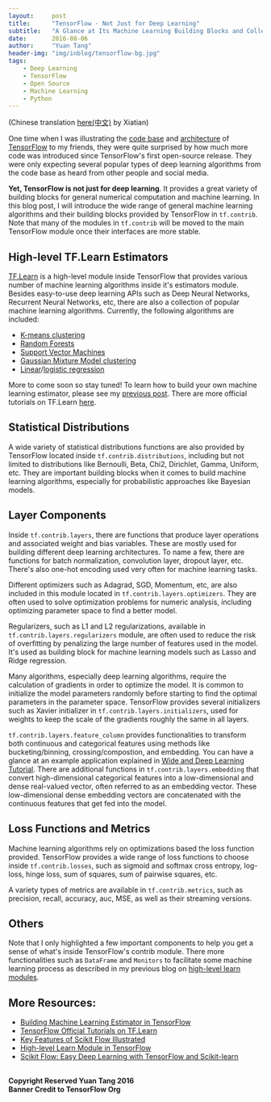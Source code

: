 ```yaml
---
layout:     post
title:      "TensorFlow - Not Just for Deep Learning"
subtitle:   "A Glance at Its Machine Learning Building Blocks and Collection of Algorithms"
date:       2016-08-06
author:     "Yuan Tang"
header-img: "img/inblog/tensorflow-bg.jpg"
tags:
    - Deep Learning
    - TensorFlow
    - Open Source
    - Machine Learning
    - Python
---
```


(Chinese translation [here(中文)](http://mp.weixin.qq.com/s?__biz=MzI0MDIxMDM0MQ==&mid=2247483724&idx=1&sn=3a8456395595ce20a8c826b40611961b&scene=0#wechat_redirect) by Xiatian)

One time when I was illustrating the [code base](https://github.com/tensorflow/tensorflow) and [architecture](http://arxiv.org/pdf/1603.04467.pdf) of [TensorFlow](https://www.tensorflow.org/) to my friends, they were quite surprised by how much more code was introduced since TensorFlow's first open-source release. They were only expecting several popular types of deep learning algorithms from the code base as heard from other people and social media. 

**Yet, TensorFlow is not just for deep learning**. It provides a great variety of building blocks for general numerical computation and machine learning. In this blog post, I will introduce the wide range of general machine learning algorithms and their building blocks provided by TensorFlow in `tf.contrib`. Note that many of the modules in `tf.contrib` will be moved to the main TensorFlow module once their interfaces are more stable. 

## High-level TF.Learn Estimators

[TF.Learn](https://www.tensorflow.org/versions/master/tutorials/tflearn/index.html) is a high-level module inside TensorFlow that provides various number of machine learning algorithms inside it's estimators module. Besides easy-to-use deep learning APIs such as Deep Neural Networks, Recurrent Neural Networks, etc, there are also a collection of popular machine learning algorithms. Currently, the following algorithms are included:

* [K-means clustering](https://github.com/tensorflow/tensorflow/blob/32bd3d024f33e920a67a1081bc0ae0048350fdee/tensorflow/contrib/factorization/python/ops/kmeans.py)
* [Random Forests](https://github.com/tensorflow/tensorflow/blob/v0.10.0rc0/tensorflow/contrib/learn/python/learn/estimators/random_forest.py)
* [Support Vector Machines](https://github.com/tensorflow/tensorflow/blob/v0.10.0rc0/tensorflow/contrib/learn/python/learn/estimators/svm.py)
* [Gaussian Mixture Model clustering](https://github.com/tensorflow/tensorflow/blob/32bd3d024f33e920a67a1081bc0ae0048350fdee/tensorflow/contrib/factorization/python/ops/gmm.py)
* [Linear](https://github.com/tensorflow/tensorflow/blob/v0.10.0rc0/tensorflow/contrib/learn/python/learn/estimators/linear.py)/[logistic regression](https://github.com/tensorflow/tensorflow/blob/v0.10.0rc0/tensorflow/contrib/learn/python/learn/estimators/logistic_regressor.py) 

More to come soon so stay tuned! To learn how to build your own machine learning estimator, please see my [previous post](http://terrytangyuan.github.io/2016/07/08/understand-and-build-tensorflow-estimator/). There are more official tutorials on TF.Learn [here](https://www.tensorflow.org/versions/master/tutorials/tflearn/index.html). 

## Statistical Distributions

A wide variety of statistical distributions functions are also provided by TensorFlow located inside `tf.contrib.distributions`, including but not limited to distributions like Bernoulli, Beta, Chi2, Dirichlet, Gamma, Uniform, etc. They are important building blocks when it comes to build machine learning algorithms, especially for probabilistic approaches like Bayesian models. 

## Layer Components

Inside `tf.contrib.layers`, there are functions that produce layer operations and associated weight and bias variables. These are mostly used for building different deep learning architectures. To name a few, there are functions for batch normalization, convolution layer, dropout layer, etc. There's also one-hot encoding used very often for machine learning tasks. 

Different optimizers such as Adagrad, SGD, Momentum, etc, are also included in this module located in `tf.contrib.layers.optimizers`. They are often used to solve optimization problems for numeric analysis, including optimizing parameter space to find a better model. 

Regularizers, such as L1 and L2 regularizations, available in `tf.contrib.layers.regularizers` module, are often used to reduce the risk of overfitting by penalizing the large number of features used in the model. It's used as building block for machine learning models such as Lasso and Ridge regression. 

Many algorithms, especially deep learning algorithms, require the calculation of gradients in order to optimize the model. It is common to initialize the model parameters randomly before starting to find the optimal parameters in the parameter space. TensorFlow provides several initializers such as Xavier initializer in `tf.contrib.layers.initializers`, used for weights to keep the scale of the gradients roughly the same in all layers. 

`tf.contrib.layers.feature_column` provides functionalities to transform both continuous and categorical features using methods like bucketing/binning, crossing/compostion, and embedding. You can have a glance at an example application explained in [Wide and Deep Learning Tutorial](https://www.tensorflow.org/versions/r0.10/tutorials/wide_and_deep/index.html). There are additional functions in `tf.contrib.layers.embedding` that convert high-dimensional categorical features into a low-dimensional and dense real-valued vector, often referred to as an embedding vector. These low-dimensional dense embedding vectors are concatenated with the continuous features that get fed into the model. 

## Loss Functions and Metrics

Machine learning algorithms rely on optimizations based the loss function provided. TensorFlow provides a wide range of loss functions to choose inside `tf.contrib.losses`, such as sigmoid and softmax cross entropy, log-loss, hinge loss, sum of squares, sum of pairwise squares, etc. 

A variety types of metrics are available in `tf.contrib.metrics`, such as precision, recall, accuracy, auc, MSE, as well as their streaming versions. 

## Others

Note that I only highlighted a few important components to help you get a sense of what's inside TensorFlow's contrib module. There more functionalities such as `DataFrame` and `Monitors` to facilitate some machine learning process as described in my previous blog on [high-level learn modules](http://terrytangyuan.github.io/2016/06/09/scikit-flow-v09/). 

## More Resources:

* [Building Machine Learning Estimator in TensorFlow](http://terrytangyuan.github.io/2016/07/08/understand-and-build-tensorflow-estimator/)
* [TensorFlow Official Tutorials on TF.Learn](https://www.tensorflow.org/versions/master/tutorials/tflearn/index.html)
* [Key Features of Scikit Flow Illustrated](http://terrytangyuan.github.io/2016/03/14/scikit-flow-intro/)
* [High-level Learn Module in TensorFlow](http://terrytangyuan.github.io/2016/06/09/scikit-flow-v09/)
* [Scikit Flow: Easy Deep Learning with TensorFlow and Scikit-learn](http://www.kdnuggets.com/2016/02/scikit-flow-easy-deep-learning-tensorflow-scikit-learn.html)


<br><b>Copyright Reserved Yuan Tang 2016</b>
<br><b>Banner Credit to TensorFlow Org</b>
